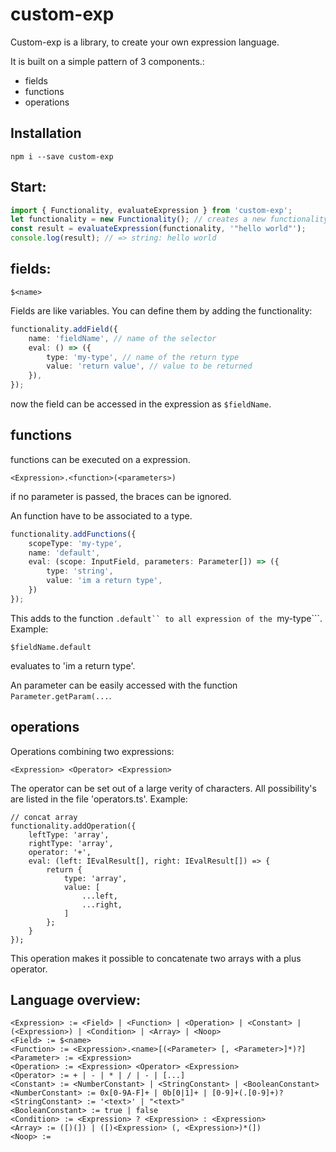 # custom-exp
Custom-exp is a library, to create your own expression language.

It is built on a simple pattern of 3 components.:
- fields
- functions
- operations

## Installation

```
npm i --save custom-exp
```

## Start:
```ts
import { Functionality, evaluateExpression } from 'custom-exp';
let functionality = new Functionality(); // creates a new functionality set with default types.
const result = evaluateExpression(functionality, '"hello world"');
console.log(result); // => string: hello world
```

## fields:
```
$<name>
```
Fields are like variables. You can define them by adding the functionality:
```ts
functionality.addField({
    name: 'fieldName', // name of the selector
    eval: () => ({
        type: 'my-type', // name of the return type
        value: 'return value', // value to be returned
    }),
});
```

now the field can be accessed in the expression as ```$fieldName```.

## functions
functions can be executed on a expression.
```
<Expression>.<function>(<parameters>)
```
if no parameter is passed, the braces can be ignored.

An function have to be associated to a type.

```ts
functionality.addFunctions({
    scopeType: 'my-type',
    name: 'default',
    eval: (scope: InputField, parameters: Parameter[]) => ({
        type: 'string',
        value: 'im a return type',
    })
});
```
This adds to the function ```.default`` to all expression of the ```my-type```.
Example:
```
$fieldName.default
```
evaluates to 'im a return type'.


An parameter can be easily accessed with the function ```Parameter.getParam(...```.

## operations
Operations combining two expressions:
```
<Expression> <Operator> <Expression>
```
The operator can be set out of a large verity of characters. All possibility's are listed in the file 'operators.ts'.
Example:
```
// concat array
functionality.addOperation({
    leftType: 'array',
    rightType: 'array',
    operator: '+',
    eval: (left: IEvalResult[], right: IEvalResult[]) => {
        return {
            type: 'array',
            value: [
                ...left,
                ...right,
            ]
        };
    }
});
```
This operation makes it possible to concatenate two arrays with a plus operator.

## Language overview:
```
<Expression> := <Field> | <Function> | <Operation> | <Constant> | (<Expression>) | <Condition> | <Array> | <Noop>
<Field> := $<name>
<Function> := <Expression>.<name>[(<Parameter> [, <Parameter>]*)?]
<Parameter> := <Expression>
<Operation> := <Expression> <Operator> <Expression>
<Operator> := + | - | * | / | - | [...]
<Constant> := <NumberConstant> | <StringConstant> | <BooleanConstant>
<NumberConstant> := 0x[0-9A-F]+ | 0b[0|1]+ | [0-9]+(.[0-9]+)?
<StringConstant> := '<text>' | "<text>"
<BooleanConstant> := true | false
<Condition> := <Expression> ? <Expression> : <Expression>
<Array> := ([)(]) | ([)<Expression> (, <Expression>)*(])
<Noop> := 
```
